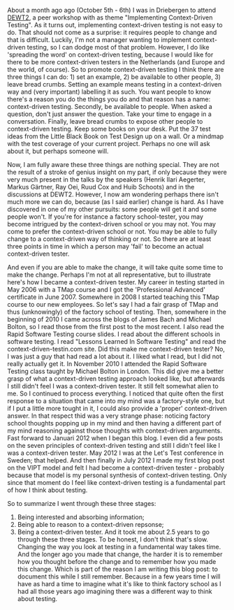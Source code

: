 <html><body><p>About a month ago ago (October 5th - 6th) I was in Driebergen to attend <a href="http://dewt.wordpress.com/2012/10/07/dewt2-was-a-blast/">DEWT2</a>, a peer workshop with as theme "Implementing Context-Driven Testing". As it turns out, implementing context-driven testing is not easy to do. That should not come as a surprise: it requires people to change and that is difficult. Luckily, I'm not a manager wanting to implement context-driven testing, so I can dodge most of that problem.
However, I do like 'spreading the word' on context-driven testing, because I would like for there to be more context-driven testers in the Netherlands (and Europe and the world, of course). So to promote context-driven testing I think there are three things I can do: 1) set an example, 2) be available to other people, 3) leave bread crumbs.
Setting an example means testing in a context-driven way and (very important) labelling it as such. You want people to know there's a reason you do the things you do and that reason has a name: context-driven testing.
Secondly, be available to people. When asked a question, don't just answer the question. Take your time to engage in a conversation.
Finally, leave bread crumbs to expose other people to context-driven testing. Keep some books on your desk. Put the 37 test ideas from the Little Black Book on Test Design up on a wall. Or a mindmap with the test coverage of your current project. Perhaps no one will ask about it, but perhaps someone will.

Now, I am fully aware these three things are nothing special. They are not the result of a stroke of genius insight on my part, if only because they were very much present in the talks by the speakers (Henrik Ilari Aegerter, Markus Gärtner, Ray Oei, Ruud Cox and Huib Schoots) and in the discussions at DEWT2.
However, I now am wondering perhaps there isn't much more we can do, because (as I said earlier) change is hard. As I have discovered in one of my other pursuits: some people will get it and some people won't. If you're for instance a factory school-tester, you may become intrigued by the context-driven school or you may not. You may come to prefer the context-driven school or not. You may be able to fully change to a context-driven way of thinking or not. So there are at least three points in time in which a person may 'fail' to become an actual context-driven tester.

And even if you are able to make the change, it will take quite some time to make the change. Perhaps I'm not at all representative, but to illustrate here's how I became a context-driven tester.
My career in testing started in May 2006 with a TMap course and I got the 'Professional Advanced' certificate in June 2007. Somewhere in 2008 I started teaching this TMap course to our new employees. So let's say I had a fair grasp of TMap and thus (unknowingly) of the factory school of testing.
Then, somewhere in the beginning of 2010 I came across the blogs of James Bach and Michael Bolton, so I read those from the first post to the most recent. I also read the Rapid Software Testing course slides. I read about the different schools in software testing. I read "Lessons Learned In Software Testing" and read the context-driven-testin.com site. Did this make me context-driven tester? No, I was just a guy that had read a lot about it. I liked what I read, but I did not really actually get it.
In November 2010 I attended the Rapid Software Testing class taught by Michael Bolton in London. This did give me a better grasp of what a context-driven testing approach looked like, but afterwards I still didn't feel I was a context-driven tester. It still felt somewhat alien to me. So I continued to process everything. I noticed that quite often the first response to a situation that came into my mind was a factory-style one, but if I put a little more tought in it, I could also provide a 'proper' context-driven answer. In that respect thid was a very strange phase: noticing factory school thoughts popping up in my mind and then having a different part of my mind reasoning against those thoughts with context-driven arguments.
Fast forward to Januari 2012 when I began this blog. I even did a few posts on the seven principles of context-driven testing and still I didn't feel like I was a context-driven tester. May 2012 I was at the Let's Test conference in Sweden; that helped. And then finally in July 2012 I made my first blog post on the VIPT model and felt I had become a context-driven tester - probably because that model is my personal synthesis of context-driven testing. Only since that moment do I feel like context-driven testing is a fundamental part of how I think about testing.

So to summarize I went through these three stages:
1) Being interested and absorbing information;
2) Being able to reason to a context-driven repsonse;
3) Being a context-driven tester.
And it took me about 2.5 years to go through these three stages. To be honest, I don't think that's slow. Changing the way you look at testing in a fundamental way takes time. And the longer ago you made that change, the harder it is to remember how you thought before the change and to remember how you made this change. Which is part of the reason I am writing this blog post: to document this while I still remember. Because in a few years time I will have as hard a time to imagine what it's like to think factory school as I had all those years ago imagining there was a different way to think about testing.</p></body></html>